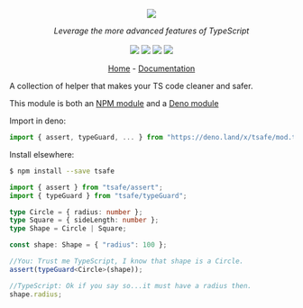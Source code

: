 <p align="center">
    <img src="https://user-images.githubusercontent.com/6702424/117557564-572a0a80-b074-11eb-9d54-4ecfb5fb208f.png">  
</p>
<p align="center">
    <i>Leverage the more advanced features of TypeScript</i>
    <br>
    <br>
    <img src="https://github.com/garronej/tsafe/workflows/ci/badge.svg?branch=main">
    <img src="https://img.shields.io/bundlephobia/minzip/tsafe">
    <img src="https://img.shields.io/npm/dw/tsafe">
    <img src="https://img.shields.io/npm/l/tsafe">
</p>
<p align="center">
  <a href="https://www.tsafe.dev">Home</a>
  -
  <a href="https://docs.tsafe.dev">Documentation</a>
</p>

A collection of helper that makes your TS code cleaner and safer.  

This module is both an [NPM module](https://www.npmjs.com/package/tsafe) and a [Deno module](https://deno.land/x/tsafe)

Import in deno:

```typescript
import { assert, typeGuard, ... } from "https://deno.land/x/tsafe/mod.ts";
```

Install elsewhere:

```bash
$ npm install --save tsafe
```

```typescript
import { assert } from "tsafe/assert";
import { typeGuard } from "tsafe/typeGuard";

type Circle = { radius: number };
type Square = { sideLength: number };
type Shape = Circle | Square;

const shape: Shape = { "radius": 100 };

//You: Trust me TypeScript, I know that shape is a Circle.
assert(typeGuard<Circle>(shape));

//TypeScript: Ok if you say so...it must have a radius then.
shape.radius;
```

